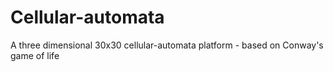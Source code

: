 # Cellular-automata
A three dimensional 30x30 cellular-automata platform - based on Conway's game of life
